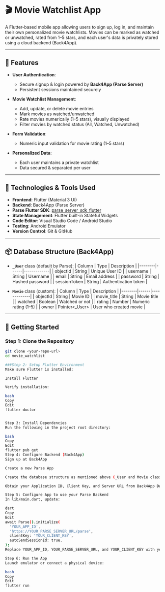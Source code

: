 # 🎬 Movie Watchlist App

A Flutter-based mobile app allowing users to sign up, log in, and maintain their own personalized movie watchlists. Movies can be marked as watched or unwatched, rated from 1–5 stars, and each user's data is privately stored using a cloud backend (Back4App).

---

## 🚀 Features

- **User Authentication**:  
  - Secure signup & login powered by **Back4App (Parse Server)**  
  - Persistent sessions maintained securely

- **Movie Watchlist Management**:  
  - Add, update, or delete movie entries  
  - Mark movies as watched/unwatched  
  - Rate movies numerically (1–5 stars), visually displayed  
  - Filter movies by watched status (All, Watched, Unwatched)  

- **Form Validation**:
  - Numeric input validation for movie rating (1–5 stars)

- **Personalized Data**:
  - Each user maintains a private watchlist
  - Data secured & separated per user

---

## 🔧 Technologies & Tools Used

- **Frontend**: Flutter (Material 3 UI)
- **Backend**: Back4App (Parse Server)
- **Parse Flutter SDK**: [parse_server_sdk_flutter](https://pub.dev/packages/parse_server_sdk_flutter)
- **State Management**: Flutter built-in Stateful Widgets
- **Code Editor**: Visual Studio Code / Android Studio
- **Testing**: Android Emulator
- **Version Control**: Git & GitHub

---

## 📦 Database Structure (Back4App)

- **`_User`** class (default by Parse):
  | Column | Type | Description |
  |--------|------|-------------|
  | objectId | String | Unique User ID |
  | username | String | Username |
  | email | String | Email address |
  | password | String | Hashed password |
  | sessionToken | String | Authentication token |

- **`Movie`** class (custom):
  | Column | Type | Description |
  |--------|------|-------------|
  | objectId | String | Movie ID |
  | movie_title | String | Movie title |
  | watched | Boolean | Watched or not |
  | rating | Number | Numeric rating (1–5) |
  | owner | Pointer<_User> | User who created movie |

---

## 🚩 Getting Started

###  Step 1: Clone the Repository
```bash
git clone <your-repo-url>
cd movie_watchlist

###Step 2: Setup Flutter Environment
Make sure Flutter is installed:

Install Flutter

Verify installation:

bash
Copy
Edit
flutter doctor


Step 3: Install Dependencies
Run the following in the project root directory:

bash
Copy
Edit
flutter pub get
Step 4: Configure Backend (Back4App)
Sign up at Back4App

Create a new Parse App

Create the database structure as mentioned above (_User and Movie classes)

Obtain your Application ID, Client Key, and Server URL from Back4App Dashboard → Settings → App Keys.

Step 5: Configure App to use your Parse Backend
In lib/main.dart, update:

dart
Copy
Edit
await Parse().initialize(
  'YOUR_APP_ID',
  'https://YOUR_PARSE_SERVER_URL/parse',
  clientKey: 'YOUR_CLIENT_KEY',
  autoSendSessionId: true,
);
Replace YOUR_APP_ID, YOUR_PARSE_SERVER_URL, and YOUR_CLIENT_KEY with your actual Back4App keys.

Step 6: Run the App
Launch emulator or connect a physical device:

bash
Copy
Edit
flutter run
